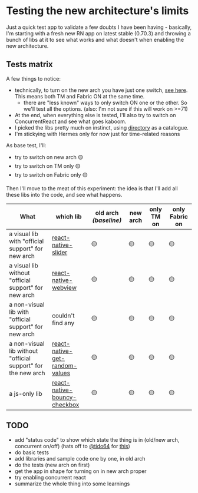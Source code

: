 # Testing the new architecture's limits

Just a quick test app to validate a few doubts I have been having - basically, I'm starting with a fresh new RN app on latest stable (0.70.3) and throwing a bunch of libs at it to see what works and what doesn't when enabling the new architecture.

## Tests matrix

A few things to notice:

- technically, to turn on the new arch you have just one switch, [see here](https://reactnative.dev/docs/next/the-new-architecture/use-app-template#enable-the-new-architecture). This means both TM and Fabric ON at the same time.
  - there are "less known" ways to only switch ON one or the other. So we'll test all the options. (also: I'm not sure if this will work on >=71)
- At the end, when everything else is tested, I'll also try to switch on ConcurrentReact and see what goes kaboom.
- I picked the libs pretty much on instinct, using [directory](https://reactnative.directory/) as a catalogue.
- I'm stickying with Hermes only for now just for time-related reasons

As base test, I'll:

- try to switch on new arch 🟡
- try to switch on TM only 🟡
- try to switch on Fabric only 🟡

Then I'll move to the meat of this experiment: the idea is that I'll add all these libs into the code, and see what happens.

| What                                                         | which lib                                                                                  | old arch _(baseline)_ | new arch | only TM on | only Fabric on |
| ------------------------------------------------------------ | ------------------------------------------------------------------------------------------ | --------------------- | -------- | ---------- | -------------- |
| a visual lib with "official support" for new arch            | [react-native-slider](https://github.com/callstack/react-native-slider)                    | 🟡                    | 🟡       | 🟡         | 🟡             |
| a visual lib without "official support" for new arch         | [react-native-webview](https://github.com/react-native-webview/react-native-webview)       | 🟡                    | 🟡       | 🟡         | 🟡             |
| a non-visual lib with "official support" for new arch        | couldn't find any                                                                          | 🟡                    | 🟡       | 🟡         | 🟡             |
| a non-visual lib without "official support" for the new arch | [react-native-get-random-values](https://github.com/LinusU/react-native-get-random-values) | 🟡                    | 🟡       | 🟡         | 🟡             |
| a js-only lib                                                | [react-native-bouncy-checkbox](https://github.com/WrathChaos/react-native-bouncy-checkbox) | 🟡                    | 🟡       | 🟡         | 🟡             |

## TODO

- add "status code" to show which state the thing is in (old/new arch, concurrent on/off) (hats off to [@tido64](https://github.com/tido64) for [this](https://github.com/microsoft/react-native-test-app/blob/trunk/example/App.js#L159-L169))
- do basic tests
- add libraries and sample code one by one, in old arch
- do the tests (new arch on first)
- get the app in shape for turning on in new arch proper
- try enabling concurrent react
- summarize the whole thing into some learnings
